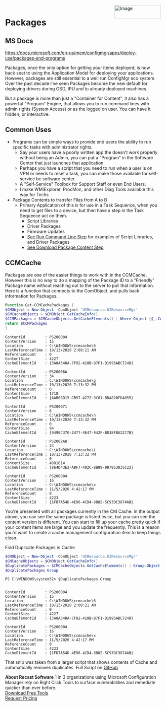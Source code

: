 <img style="float: right;" src="https://docs.recastsoftware.com/media/Recast-Logo-Dark_Horizontal_nav.png"  alt="Image" height="43" width="150">

# Packages

## MS Docs

<https://docs.microsoft.com/en-us/mem/configmgr/apps/deploy-use/packages-and-programs>

Packages, once the only option for getting your items deployed, is now back seat to using the Application Model for deploying your applications.  However, packages are still essential to a well run ConfigMgr eco system. Over the past decade I've seen Packages become the new default for deploying drivers during OSD, IPU and to already deployed machines.  

But a package is more than just a "Container for Content", it also has a powerful "Program" Engine, that allows you to run command lines with admin rights (System Access) or as the logged on user.  You can have it hidden, or interactive.  

## Common Uses

- Programs can be simple ways to provide end users the ability to run specific tasks with administrator rights.
  - Say your users have a poorly written app the doesn't work properly without being an Admin, you can put a "Program" in the Software Center that just launches that application.
  - Perhaps you have a script that you need to run when a user is on VPN or needs to reset a task, you can make those available for self-service be software center.
  - A "Self-Service" Toolbox for Support Staff or even End Users.
  - I make WMIExplorer, ProcMon, and other Diag Tools available this way for Techs
- Package Contents to transfer Files from A to B
  - Primary Application of this is for use in a Task Sequence, when you need to get files to a device, but then have a step in the Task Sequence act on them.
    - Script Libraries
    - Driver Packages
    - Firmware Updates
    - [See Run Command Line Step](docs/ConfigMgr-Docs/TaskSequence/SCCM_TaskSequence_Step_RunCommandLine.md) for examples of Script Libraries, and Driver Packages
    - [See Download Package Content Step](docs/ConfigMgr-Docs/TaskSequence/SCCM_TaskSequence_Step_DownloadPackageContent.md)

## CCMCache

Packages are one of the easier things to work with in the CCMCache. However this is no way to do a mapping of the Package ID to a "Friendly" Package name without reaching out to the server to pull that information. Here is a function that connects to the ComObject, and pulls back information for Packages.

``` PowerShell
Function Get-CCMCachePackages {
$CMObject = New-Object -ComObject 'UIResource.UIResourceMgr'  
$CMCacheObjects = $CMObject.GetCacheInfo()
$CCMPackages = $CMCacheObjects.GetCacheElements() | Where-Object {$_.ContentId -notmatch "Content" -and $_.ContentId -notmatch "-"}
return $CCMPackages
}
```

``` Output
ContentId         : PS200004
ContentVersion    : 15
Location          : C:\WINDOWS\ccmcache\6
LastReferenceTime : 10/13/2020 2:08:21 AM
ReferenceCount    : 0
ContentSize       : 4227
CacheElementId    : {3A0A348A-7F92-410B-B7F1-D1995ABC724D}

ContentId         : PS20006A
ContentVersion    : 34
Location          : C:\WINDOWS\ccmcache\g
LastReferenceTime : 10/13/2020 7:13:32 PM
ReferenceCount    : 0
ContentSize       : 1710
CacheElementId    : {AAB0BD15-CB97-4272-9C61-BDA820FD4855}

ContentId         : PS200071
ContentVersion    : 6
Location          : C:\WINDOWS\ccmcache\h
LastReferenceTime : 10/13/2020 7:13:32 PM
ReferenceCount    : 0
ContentSize       : 94
CacheElementId    : {949EC370-2477-4E47-942F-B018F8A2277B}

ContentId         : PS2002A8
ContentVersion    : 34
Location          : C:\WINDOWS\ccmcache\i
LastReferenceTime : 10/13/2020 7:13:32 PM
ReferenceCount    : 0
ContentSize       : 4981814
CacheElementId    : {864D43E2-A8F7-402C-BB89-987953835C22}

ContentId         : PS200004
ContentVersion    : 16
Location          : C:\WINDOWS\ccmcache\x
LastReferenceTime : 11/5/2020 4:42:17 PM
ReferenceCount    : 0
ContentSize       : 4223
CacheElementId    : {1FD7A54D-4E96-4CD4-8B82-5C93DC3874AB}
```

You're presented with all packages currently in the CM Cache. In the output above, you can see the same package is listed twice, but you can see the content version is different.  You can start to fill up your cache pretty quick if your content items are large and you update the frequently. This is a reason you'd want to create a cache management configuration item to keep things clean.

Find Duplicate Packages in Cache

``` PowerShell
$CMObject = New-Object -ComObject 'UIResource.UIResourceMgr'
$CMCacheObjects = $CMObject.GetCacheInfo()
$DuplicatePackages = $CMCacheObjects.GetCacheElements() | Group-Object -Property ContentID | ? {$_.count -gt 1}
$DuplicatePackages.Group
```

``` Output
PS C:\WINDOWS\system32> $DuplicatePackages.Group


ContentId         : PS200004
ContentVersion    : 15
Location          : C:\WINDOWS\ccmcache\6
LastReferenceTime : 10/13/2020 2:08:21 AM
ReferenceCount    : 0
ContentSize       : 4227
CacheElementId    : {3A0A348A-7F92-410B-B7F1-D1995ABC724D}

ContentId         : PS200004
ContentVersion    : 16
Location          : C:\WINDOWS\ccmcache\x
LastReferenceTime : 11/5/2020 4:42:17 PM
ReferenceCount    : 0
ContentSize       : 4223
CacheElementId    : {1FD7A54D-4E96-4CD4-8B82-5C93DC3874AB}
```

That snip was taken from a larger script that shows contents of Cache and automatically removes duplicates.
Full Script on [GitHub](https://github.com/gwblok/garytown/blob/master/RunScripts/CCMCacheReport.ps1)

**About Recast Software**
1 in 3 organizations using Microsoft Configuration Manager rely on Right Click Tools to surface vulnerabilities and remediate quicker than ever before.  
[Download Free Tools](https://www.recastsoftware.com/?utm_source=cmdocs&utm_medium=referral&utm_campaign=cmdocs#formarea)  
[Request Pricing](https://www.recastsoftware.com/pricing?utm_source=cmdocs&utm_medium=referral&utm_campaign=cmdocs)
